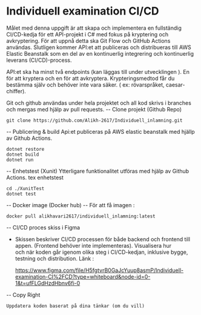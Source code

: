 # Individuell examination CI/CD

Målet med denna uppgift är att skapa och implementera en fullständig CI/CD-kedja för ett API-projekt i C# med fokus på kryptering och avkryptering. För att uppnå detta ska Git Flow och GitHub Actions användas. Slutligen kommer API:et att publiceras och distribueras till AWS Elastic Beanstalk som en del av en kontinuerlig integrering och kontinuerlig leverans (CI/CD)-process.

API:et ska ha minst två endpoints (kan läggas till under utvecklingen ). En för att kryptera och en för att avkryptera. Krypteringsmedtod får du bestämma själv och behöver inte vara säker. ( ex: rövarspråket, caesar-chiffer).

Git och github användas under hela projektet och all kod skrivs i branches och mergas med hjälp av pull requests.
-- Clone projekt (Github Repo)

    git clone https://github.com/Alikh-2617/Individuell_inlamning.git


-- Publicering & build
   Api:et publiceras på AWS elastic beanstalk med hjällp av Github Actions.

    dotnet restore
    dotnet build
    dotnet run


-- Enhetstest (Xunit)
   Ytterligare funktionalitet utföras med hjälp av Github Actions. tex enhetstest

    cd ./XunitTest
    dotnet test


-- Docker image (Docker hub)
-- För att få imagen :

    docker pull alikhavari2617/individuell_inlamning:latest


-- CI/CD proces skiss i Figma 
- Skissen beskriver CI/CD processen för både backend och frontend till appen. (Frontend behöver inte implementeras). Visualisera hur  
  och när koden går igenom olika steg i CI/CD-kedjan, inklusive bygge, testning och distribution.
  Länk : 
  
    https://www.figma.com/file/H5fgtvrB0GaJcYuup8asmP/Individuell-examination-CI%2FCD?type=whiteboard&node-id=0-1&t=ufFLGdHzdHbnv6fi-0

-- Copy Right

    Uppdatera koden baserat på dina tänkar (om du vill)